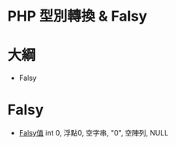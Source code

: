 # PHP 型別轉換 & Falsy

# 大綱
- Falsy

# Falsy
- [Falsy值](https://bit.ly/33zgYvg)
int 0, 浮點0, 空字串, "0", 空陣列, NULL
